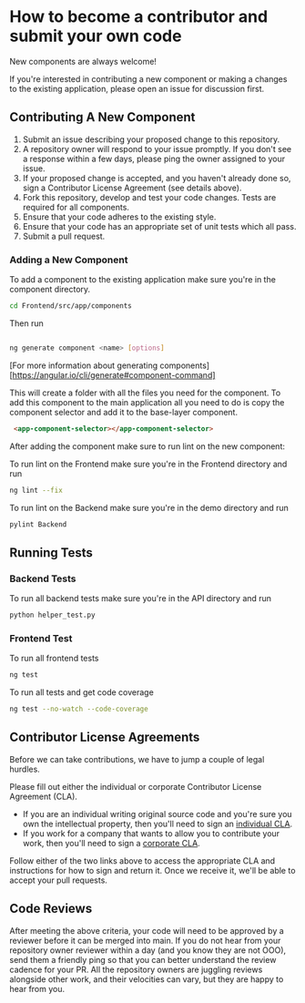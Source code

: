 # How to become a contributor and submit your own code

New components are always welcome!

If you're interested in contributing a new component or making a changes to the existing application,
please open an issue for discussion first.

## Contributing A New Component

1. Submit an issue describing your proposed change to this repository.
2. A repository owner will respond to your issue promptly. If you don't see a response within
   a few days, please ping the owner assigned to your issue.
3. If your proposed change is accepted, and you haven't already done so, sign a
   Contributor License Agreement (see details above).
4. Fork this repository, develop and test your code changes. Tests are required for all
   components.
5. Ensure that your code adheres to the existing style.
6. Ensure that your code has an appropriate set of unit tests which all pass.
7. Submit a pull request.

### Adding a New Component

To add a component to the existing application make sure you're in the component directory.

```bash
cd Frontend/src/app/components
```

Then run

```bash

ng generate component <name> [options]

```

[For more information about generating components][https://angular.io/cli/generate#component-command]

This will create a folder with all the files you need for the component. To add this component to the main application all you need to do is copy the component selector and add it to the base-layer component.

```html
 <app-component-selector></app-component-selector>
```

After adding the component make sure to run lint on the new component:

To run lint on the Frontend make sure you're in the Frontend directory and run

```bash
ng lint --fix
```

To run lint on the Backend make sure you're in the demo directory and run

```bash
pylint Backend 
```



## Running Tests

### Backend Tests

To run all backend tests make sure you're in the API directory and run

```bash
python helper_test.py
```

### Frontend Test
To run all frontend tests

```bash
ng test
```

To run all tests and get code coverage

```bash
ng test --no-watch --code-coverage
```

## Contributor License Agreements

Before we can take contributions, we have to jump a couple of legal hurdles.

Please fill out either the individual or corporate Contributor License
Agreement (CLA).

* If you are an individual writing original source code and you're sure you
own the intellectual property, then you'll need to sign an [individual CLA](https://developers.google.com/open-source/cla/individual).
* If you work for a company that wants to allow you to contribute your work,
then you'll need to sign a [corporate CLA](https://developers.google.com/open-source/cla/corporate).

Follow either of the two links above to access the appropriate CLA and
instructions for how to sign and return it. Once we receive it, we'll
be able to accept your pull requests.

## Code Reviews

After meeting the above criteria, your code will need to be approved by a reviewer before it can be merged into main. 
If you do not hear from your repository owner reviewer within a day (and you know they are not OOO), 
send them a friendly ping so that you can better understand the review cadence for your PR. 
All the repository owners are juggling reviews alongside other work, and their velocities can vary, 
but they are happy to hear from you.